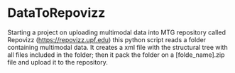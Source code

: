 # DataToRepovizz
Starting a project on uploading multimodal data into MTG repository called Repovizz (https://repovizz.upf.edu)
this python script reads a folder containing multimodal data. It creates a xml file with the structural tree with all files included in the folder; then it pack the folder on a [folde_name].zip file and upload it to the repository.

